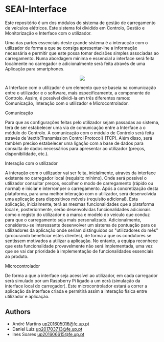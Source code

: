 # SEAI-Interface

Este repositório é um dos módulos do sistema de gestão de carregamento de veículos elétricos. Este sistema foi dividido em Controlo, Gestão e Monitorização e Interface com o utilizador.

Uma das partes essenciais deste grande sistema é a interacção com o utilizador de forma a que se consiga apresentar-lhe a informação necessária e permitir que este possa tomar decisões simples associadas ao carregamento. Numa abordagem mínima e essencial a interface será feita localmente no carregador e adicionalmente será feita através de uma Aplicação para smartphones.

<p align="center">
  <img src="https://github.com/up201606615/SEAI-Interface/blob/devel/Design/SBS-Interface.png">
</p>

A Interface com o utilizador é um elemento que se baseia na comunicação entre o utilizador e o software, mais especificamente, a componente de Controlo. Assim, é possível dividi-la em três diferentes ramos: Comunicação, Interação com o utilizador e Microcontrolador.

Comunicação

Para que as configurações feitas pelo utilizador sejam passadas ao sistema, terá de ser estabelecer uma via de comunicação entre a Interface a o módulo do Controlo. A comunicação com o módulo de Controlo será feita através de \textit{Transmission Control Protocol} (TCP). Além disso, será também preciso estabelecer uma ligação com a base de dados para consulta de dados necessários para apresentar ao utilizador (preços, disponibilidade, etc.).

Interação com o utilizador

A interação com o utilizador vai ser feita, inicialmente, através da interface existente no carregador local (requisito mínimo). Onde será possível o utilizador consultar preços, escolher o modo de carregamento (rápido ou normal) e iniciar e interromper o carregamento. Após a concretização desta plataforma, para uma melhor interação com o utilizador, será desenvolvida uma aplicação para dispositivos móveis (requisito adicional). Esta aplicação, inicialmente, terá as mesmas funcionalidades que a plataforma local e, posteriormente, serão desenvolvidas funcionalidades adicionais como o registo do utilizador e a marca e modelo do veículo que conduz para que o carregamento seja mais personalizado. Adicionalmente, considerou-se interessante desenvolver um sistema de pontuação para os utilizadores da aplicação onde seriam distinguidos os "utilizadores do mês" (procurando beneficiar estes clientes), de forma a que os condutores se sentissem motivados a utilizar a aplicação. No entanto, a equipa reconhece que esta funcionalidade provavelmente não será implementada, uma vez que se vai dar prioridade à implementação de funcionalidades essenciais ao produto.

Microcontrolador

De forma a que a interface seja acessível ao utilizador, em cada carregador será simulado por um Raspberry Pi ligado a um ecrã (simulação da interface local do carregador). Este microcontrolador estará a correr a aplicação da interface criada e permitirá assim a interação física entre utilizador e aplicação.

## Authors
* André Martins up201605016@fe.up.pt
* Daniel Luiz up201703713@fe.up.pt
* Ines Soares up201606615@fe.up.pt
